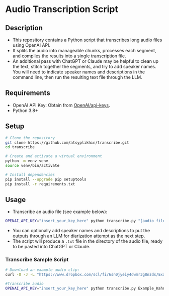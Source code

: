 # Audio Transcription Script

## Description
- This repository contains a Python script that transcribes long audio files using OpenAI API. 
- It splits the audio into manageable chunks, processes each segment, and compiles the results into a single transcription file. 
- An additional pass with ChatGPT or Claude may be helpful to clean up the text, stitch together the segments, and try to add speaker names. You will need to indicate speaker names and descriptions in the command line, then run the resulting text file through the LLM. 

## Requirements
- OpenAI API Key: Obtain from [OpenAI/api-keys](https://platform.openai.com/api-keys).
- Python 3.8+

## Setup
```bash
# Clone the repository
git clone https://github.com/atsyplikhin/transcribe.git
cd transcribe

# Create and activate a virtual environment
python -m venv venv
source venv/bin/activate

# Install dependencies
pip install --upgrade pip setuptools
pip install -r requirements.txt
```

## Usage
- Transcribe an audio file (see example below): 
```bash
OPENAI_API_KEY="insert_your_key_here" python transcribe.py "[audio file path]" "[optional: speaker names and descriptions - for diarization later]"
```
- You can optionally add speaker names and descriptions to put the outputs through an LLM for diarization attempt as the next step.
- The script will produce a `.txt` file in the directory of the audio file, ready to be pasted into ChatGPT or Claude.

### Transcribe Sample Script
```bash
# Download an example audio clip:
curl -O -J -L "https://www.dropbox.com/scl/fi/6sn0jyeiy4dwmr3g8nzds/Example_Kahneman_Decision_Making.m4a?rlkey=httibe0rmsqro98smuz120nla&dl=0"

#Transcribe audio
OPENAI_API_KEY="insert_your_key_here" python transcribe.py Example_Kahneman_Decision_Making.m4a "DANIEL KAHNEMAN, Behavioral Economist and Nobel Laureate and ALEC ELLISON, Founder, Outvest Capital, former Vice Chairman, Jefferies"
```